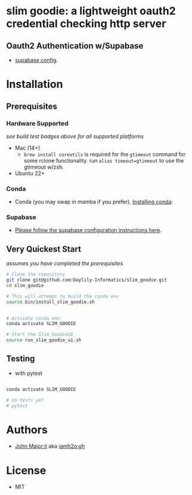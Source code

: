 # slim goodie: a lightweight oauth2 credential checking http server

## Oauth2 Authentication w/Supabase
* [supabase config](docs/supabase.md).


# Installation

## Prerequisites

### Hardware Supported
_see build test badges above for all supported platforms_
* Mac (14+) 
  * `brew install coreutils` is required for the `gtimeout` command for some rclone functionality. run `alias timeout=gtimeout` to use the gtimeout w/zsh.
* Ubuntu 22+


### Conda
* Conda (you may swap in mamba if you prefer). [Installing conda](https://docs.conda.io/en/latest/miniconda.html):

### Supabase
* [Please follow the supabase configuration instructions here](documents/supabase.md).


## Very Quickest Start
_assumes you have completed the prerequisites_

```bash
# Clone the repository
git clone git@github.com:Daylily-Informatics/slim_goodie.git
cd slim_goodie

# This will attempt to build the conda env
source bin/install_slim_goodie.sh 
 

# Activate conda env
conda activate SLIM_GOODIE

# Start the Slim GoodieUI
source run_slim_goodie_ui.sh
```

## Testing
* with pytest

```bash

conda activate SLIM_GOODIE

# no tests yet
# pytest

```


# Authors
* [John Major:li](https://www.linkedin.com/in/john--major/) aka [iamh2o:gh](http://github.com/iamh2o)


# License
* MIT
